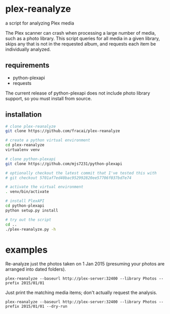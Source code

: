 # plex-reanalyze
a script for analyzing Plex media

The Plex scanner can crash when processing a large number of media, such as a photo library. This script queries for all media in a given library, skips any that is not in the requested album, and requests each item be individually analyzed.


## requirements

- python-plexapi
- requests

The current release of python-plexapi does not include photo library support, so you must install from source.


## installation

```sh
# clone plex-reanalyze
git clone https://github.com/fracai/plex-reanalyze

# create a python virtual environment
cd plex-reanalyze
virtualenv venv

# clone python-plexapi
git clone https://github.com/mjs7231/python-plexapi

# optionally checkout the latest commit that I've tested this with
# git checkout 5701af7ed40bac952992820ee57706f037bd7e74

# activate the virtual environment
. venv/bin/activate

# install PlexAPI
cd python-plexapi
python setup.py install

# try out the script
cd ..
./plex-reanalyze.py -h
```


# examples

Re-analyze just the photos taken on 1 Jan 2015 (presuming your photos are arranged into dated folders).

`plex-reanalyze --baseurl http://plex-server:32400 --library Photos --prefix 2015/01/01`

Just print the matching media items; don't actually request the analysis.

`plex-reanalyze --baseurl http://plex-server:32400 --library Photos --prefix 2015/01/01 --dry-run`

